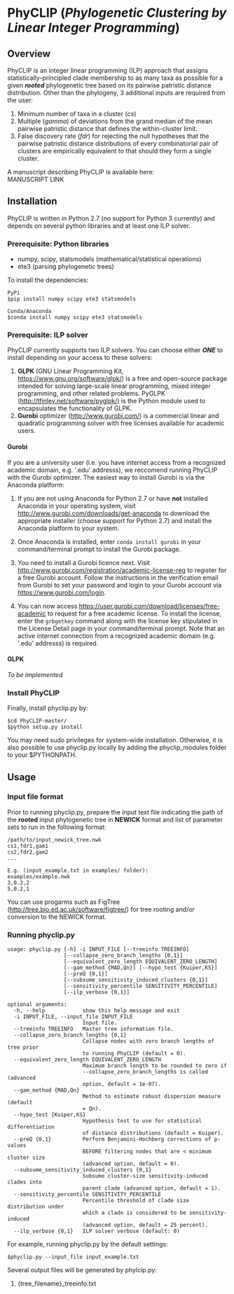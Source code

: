 # PhyCLIP (_Phylogenetic Clustering by Linear Integer Programming_)

## Overview

PhyCLIP is an integer linear programming (ILP) approach that assigns statistically-principled clade membership to as many taxa as possible for a given **_rooted_** phylogenetic tree based on its pairwise patristic distance distribution. Other than the phylogeny, 3 additional inputs are required from the user: 
1. Minimum number of taxa in a cluster (_cs_)
2. Multiple (_gamma_) of deviations from the grand median of the mean pairwise patristic distance that defines the within-cluster limit.
3. False discovery rate (_fdr_) for rejecting the null hypotheses that the pairwise patristic distance distributions of every combinatorial pair of clusters are empirically equivalent to that should they form a single cluster.

A manuscript describing PhyCLIP is available here:  
MANUSCRIPT LINK

## Installation
PhyCLIP is written in Python 2.7 (no support for Python 3 currently) and depends on several python libraries and at least one ILP solver.  

### Prerequisite: Python libraries    

* numpy, scipy, statsmodels  (mathematical/statistical operations)
* ete3 (parsing phylogenetic trees) 

To install the dependencies: 
```
PyPi
$pip install numpy scipy ete3 statsmodels

Conda/Anaconda
$conda install numpy scipy ete3 statsmodels
```
### Prerequisite: ILP solver 
PhyCLIP currently supports two ILP solvers. You can choose either **_ONE_** to install depending on your access to these solvers: 

1. **GLPK** (GNU Linear Programming Kit, https://www.gnu.org/software/glpk/) is a free and open-source package intended for solving large-scale linear programming, mixed integer programming, and other related problems. PyGLPK (http://tfinley.net/software/pyglpk/) is the Python module used to encapsulates the functionality of GLPK. 
2. **Gurobi** optimizer (http://www.gurobi.com/) is a commercial linear and quadratic programming solver with free licenses available for academic users.

#### Gurobi
If you are a university user (i.e. you have internet access from a recognized academic domain, e.g. '.edu' addresss), we reccomend running PhyCLIP with the Gurobi optimizer. The easiest way to install Gurobi is via the Anaconda platform:  

1. If you are not using Anaconda for Python 2.7 or have **not** installed Anaconda in your operating system, visit http://www.gurobi.com/downloads/get-anaconda to download the appropriate installer (choose support for Python 2.7) and install the Anaconda platform to your system. 

2. Once Anaconda is installed, enter ```conda install gurobi``` in your command/terminal prompt to install the Gurobi package. 

3. You need to install a Gurobi licence next. Visit http://www.gurobi.com/registration/academic-license-reg to register for a free Gurobi account. Follow the instructions in the verification email from Gurobi to set your password and login to your Gurobi account via https://www.gurobi.com/login. 

4. You can now access https://user.gurobi.com/download/licenses/free-academic to request for a free academic license. To install the license, enter the ```grbgetkey``` command along with the license key stipulated in the License Detail page in your command/terminal prompt. Note that an active internet connection from a recognized academic domain (e.g. '.edu' addresss) is required. 

#### GLPK
_To be implemented_

### Install PhyCLIP 

Finally, install phyclip.py by: 
```
$cd PhyCLIP-master/ 
$python setup.py install
```
You may need sudo privileges for system-wide installation. Otherwise, it is also possible to use phyclip.py locally by adding the phyclip_modules folder to your $PYTHONPATH.

## Usage 

### Input file format
Prior to running phyclip.py, prepare the input text file indicating the path of the **rooted** input phylogenetic tree in **NEWICK** format and list of parameter sets to run in the following format: 
```
/path/to/input_newick_tree.nwk
cs1,fdr1,gam1
cs2,fdr2,gam2
...

E.g. (input_example.txt in examples/ folder): 
examples/example.nwk
3,0.2,2
5,0.2,1
```

You can use progarms such as FigTree (http://tree.bio.ed.ac.uk/software/figtree/) for tree rooting and/or conversion to the NEWICK format.

### Running phyclip.py

```
usage: phyclip.py [-h] -i INPUT_FILE [--treeinfo TREEINFO]
                  [--collapse_zero_branch_lengths {0,1}]
                  [--equivalent_zero_length EQUIVALENT_ZERO_LENGTH]
                  [--gam_method {MAD,Qn}] [--hypo_test {Kuiper,KS}]
                  [--preQ {0,1}]
                  [--subsume_sensitivity_induced_clusters {0,1}]
                  [--sensitivity_percentile SENSITIVITY_PERCENTILE]
                  [--ilp_verbose {0,1}]

optional arguments:
  -h, --help            show this help message and exit
  -i INPUT_FILE, --input_file INPUT_FILE
                        Input file.
  --treeinfo TREEINFO   Master tree information file.
  --collapse_zero_branch_lengths {0,1}
                        Collapse nodes with zero branch lengths of tree prior
                        to running PhyCLIP (default = 0).
  --equivalent_zero_length EQUIVALENT_ZERO_LENGTH
                        Maximum branch length to be rounded to zero if
                        --collapse_zero_branch_lengths is called (advanced
                        option, default = 1e-07).
  --gam_method {MAD,Qn}
                        Method to estimate robust dispersion measure (default
                        = Qn).
  --hypo_test {Kuiper,KS}
                        Hypothesis test to use for statistical differentiation
                        of distance distributions (default = Kuiper).
  --preQ {0,1}          Perform Benjamini-Hochberg corrections of p-values
                        BEFORE filtering nodes that are < minimum cluster size
                        (advanced option, default = 0).
  --subsume_sensitivity_induced_clusters {0,1}
                        Subsume cluster-size sensitivity-induced clades into
                        parent clade (advanced option, default = 1).
  --sensitivity_percentile SENSITIVITY_PERCENTILE
                        Percentile threshold of clade size distribution under
                        which a clade is considered to be sensitivity-induced
                        (advanced option, default = 25 percent).
  --ilp_verbose {0,1}   ILP solver verbose (default: 0)
```

For example, running phyclip.py by the default settings: 
```
$phyclip.py --input_file input_example.txt
```

Several output files will be generated by phylcip.py: 
1. {tree_filename}_treeinfo.txt
